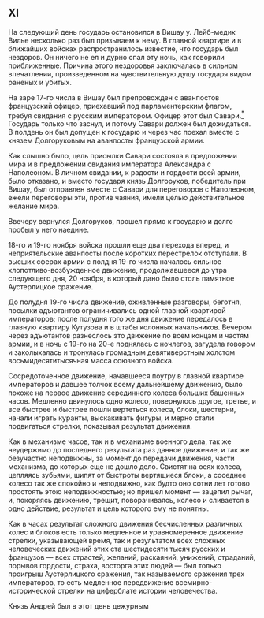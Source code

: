 ## XI

На следующий день государь остановился в Вишау у. Лейб-медик Вилье несколько раз был призываем к нему. В главной квартире и в ближайших войсках распространилось известие, что государь был нездоров. Он ничего не ел и дурно спал эту ночь, как говорили приближенные. Причина этого нездоровья заключалась в сильном впечатлении, произведенном на чувствительную душу государя видом раненых и убитых.

На заре 17-го числа в Вишау был препровожден с аванпостов французский офицер, приехавший под парламентерским флагом, требуя свидания с русским императором. Офицер этот был Савари.[<sup>\*</sup>](#c_145) Государь только что заснул, и потому Савари должен был дожидаться. В полдень он был допущен к государю и через час поехал вместе с князем Долгоруковым на аванпосты французской армии.

Как слышно было, цель присылки Савари состояла в предложении мира и в предложении свидания императора Александра с Наполеоном. В личном свидании, к радости и гордости всей армии, было отказано, и вместо государя князь Долгоруков, победитель при Вишау, был отправлен вместе с Савари для переговоров с Наполеоном, ежели переговоры эти, против чаяния, имели целью действительное желание мира.

Ввечеру вернулся Долгоруков, прошел прямо к государю и долго пробыл у него наедине.

18-го и 19-го ноября войска прошли еще два перехода вперед, и неприятельские аванпосты после коротких перестрелок отступали. В высших сферах армии с полдня 19-го числа началось сильное хлопотливо-возбужденное движение, продолжавшееся до утра следующего дня, 20 ноября, в который дано было столь памятное Аустерлицкое сражение.

До полудня 19-го числа движение, оживленные разговоры, беготня, посылки адъютантов ограничивались одной главной квартирой императоров; после полудня того же дня движение передалось в главную квартиру Кутузова и в штабы колонных начальников. Вечером через адъютантов разнеслось это движение по всем концам и частям армии, и в ночь с 19-го на 20-е поднялась с ночлегов, загудела говором и заколыхалась и тронулась громадным девятиверстным холстом восьмидесятитысячная масса союзного войска.

Сосредоточенное движение, начавшееся поутру в главной квартире императоров и давшее толчок всему дальнейшему движению, было похоже на первое движение серединного колеса больших башенных часов. Медленно двинулось одно колесо, повернулось другое, третье, и все быстрее и быстрее пошли вертеться колеса, блоки, шестерни, начали играть куранты, выскакивать фигуры, и мерно стали подвигаться стрелки, показывая результат движения.

Как в механизме часов, так и в механизме военного дела, так же неудержимо до последнего результата раз данное движение, и так же безучастно неподвижны, за момент до передачи движения, части механизма, до которых еще не дошло дело. Свистят на осях колеса, цепляясь зубьями, шипят от быстроты вертящиеся блоки, а соседнее колесо так же спокойно и неподвижно, как будто оно сотни лет готово простоять этою неподвижностью; но пришел момент — зацепил рычаг, и, покоряясь движению, трещит, поворачиваясь, колесо и сливается в одно действие, результат и цель которого ему не понятны.

Как в часах результат сложного движения бесчисленных различных колес и блоков есть только медленное и уравномеренное движение стрелки, указывающей время, так и результатом всех сложных человеческих движений этих ста шестидесяти тысяч русских и французов — всех страстей, желаний, раскаяний, унижений, страданий, порывов гордости, страха, восторга этих людей — был только проигрыш Аустерлицкого сражения, так называемого сражения трех императоров, то есть медленное передвижение всемирно-исторической стрелки на циферблате истории человечества.

Князь Андрей был в этот день дежурным

